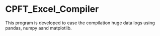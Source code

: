 # CPFT_Excel_Compiler
This program is developed to ease the compilation huge data logs using pandas, numpy aand matplotlib.
